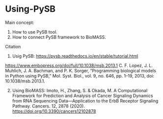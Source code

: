 # Using-PySB
Main concept:
1. How to use PySB tool. 
2. How to connect PySB framework to BioMASS.

Citation
1. Usig PySB:
 https://pysb.readthedocs.io/en/stable/tutorial.html
	
 https://www.embopress.org/doi/full/10.1038/msb.2013.1
 C. F. Lopez, J. L. Muhlich, J. A. Bachman, and P. K. Sorger, “Programming biological models in Python using PySB,” Mol. Syst. Biol., vol. 9, no. 646, pp. 1–19, 2013, doi: 10.1038/msb.2013.1.
 

2. Using BioMASS:
Imoto, H., Zhang, S. & Okada, M. A Computational Framework for Prediction and Analysis of Cancer Signaling Dynamics from RNA Sequencing Data—Application to the ErbB Receptor Signaling Pathway. Cancers. 12, 2878 (2020). https://doi.org/10.3390/cancers12102878


